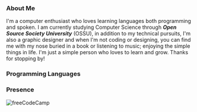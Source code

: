 ### **About Me**



I'm a computer enthusiast who loves learning languages both programming and spoken. I am currently studying Computer Science through ***Open Source Society University*** (OSSU), in addition to my technical pursuits, I'm also a graphic designer and when I'm not coding or designing, you can find me with my nose buried in a book or listening to music; enjoying the simple things in life. I'm just a simple person who loves to learn and grow. Thanks for stopping by!



### **Programming Languages**






### **Presence**



![freeCodeCamp](https://img.shields.io/badge/-freeCodeCamp-0A0A23?logo=freecodecamp&logoColor=white&style=for-the-badge)





<!--
**aevanjohnn/aevanjohnn** is a ✨ _special_ ✨ repository because its `README.md` (this file) appears on your GitHub profile.

Here are some ideas to get you started:

- 🔭 I’m currently working on ...
- 🌱 I’m currently learning ...
- 👯 I’m looking to collaborate on ...
- 🤔 I’m looking for help with ...
- 💬 Ask me about ...
- 📫 How to reach me: ...
- 😄 Pronouns: ...
- ⚡ Fun fact: ...
-->
